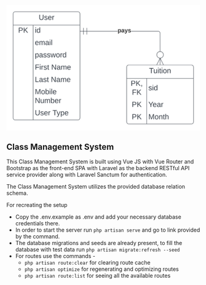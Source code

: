 <div style="display: flex; align-items: center; justify-content: center">
        <img src="database_schema.svg" width="512" alt="Database Schema">
    </a>
</div>



## Class Management System

This Class Management System is built using Vue JS with Vue Router and Bootstrap
as the front-end SPA with Laravel as the backend RESTful API service provider along 
with Laravel Sanctum for authentication.

The Class Management System utilizes the provided database relation schema.


For recreating the setup
* Copy the .env.example as .env and add your necessary database credentials there.
* In order to start the server run `php artisan serve` and go to link provided by the command.
* The database migrations and seeds are already present, to fill the database with test data run `php artisan migrate:refresh --seed`
* For routes use the commands -
  * `php artisan route:clear` for clearing route cache
  * `php artisan optimize` for regenerating and optimizing routes
  * `php artisan route:list` for seeing all the available routes




